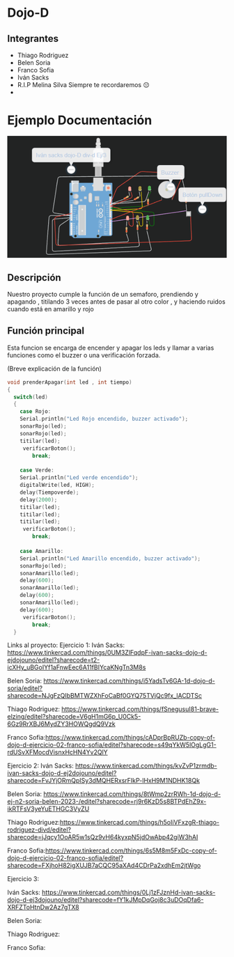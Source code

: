 # Dojo-D
## Integrantes 
- Thiago Rodriguez
- Belen Soria
- Franco Sofia
- Iván Sacks
- R.I.P Melina Silva Siempre te recordaremos 😔
- 
# Ejemplo Documentación 
![Tinkercad](./img/imagen.jpg)


## Descripción
Nuestro proyecto cumple la función de un semaforo, prendiendo y apagando , titilando 3 veces antes de pasar al otro color , y haciendo ruidos cuando está en amarillo y rojo

## Función principal
Esta funcion se encarga de encender y apagar los leds y llamar a varias funciones como el buzzer o una verificación forzada.

(Breve explicación de la función)

~~~ C (lenguaje en el que esta escrito)
void prenderApagar(int led , int tiempo)
{
  switch(led)
  {
    case Rojo:
    Serial.println("Led Rojo encendido, buzzer activado");
	sonarRojo(led);
    sonarRojo(led);
    titilar(led);
     verificarBoton();
     	break;
    
    case Verde:
    Serial.println("Led verde encendido");
	digitalWrite(led, HIGH);
    delay(Tiempoverde);
    delay(2000);
    titilar(led);
    titilar(led);
    titilar(led); 
     verificarBoton();
   		break;
      
    case Amarillo:
    Serial.println("Led Amarillo encendido, buzzer activado");
	sonarRojo(led);
  	sonarAmarillo(led);
    delay(600);
    sonarAmarillo(led);
    delay(600);
    sonarAmarillo(led);  
    delay(600);
     verificarBoton();
  		break;
  }
~~~

  Links al proyecto:
  Ejercicio 1:
  Iván Sacks: https://www.tinkercad.com/things/0UM3ZlFqdpF-ivan-sacks-dojo-d-ejdojouno/editel?sharecode=t2-icXHy_uBGoIYf1aFnwEec6A11fBIYcaKNgTn3M8s
  
  Belen Soria: https://www.tinkercad.com/things/i5YadsTv6GA-1d-dojo-d-soria/editel?sharecode=NJgFzQIbBMTWZXhFoCaBf0GYQ75TVjQc9fx_lACDTSc
  
  Thiago Rodriguez: https://www.tinkercad.com/things/fSnegusuI81-brave-elzing/editel?sharecode=V6gH1mG6p_U0Ck5-6Gz9RrXBJ6MydZY3HOWQgdQ9Vzk
  
  Franco Sofia:https://www.tinkercad.com/things/cADprBpRUZb-copy-of-dojo-d-ejercicio-02-franco-sofia/editel?sharecode=s49qYkW5lOgLgG1-rdUSvXFMocdVisnxHcHN4Yv2QlY

  Ejercicio 2:
  Iván Sacks: https://www.tinkercad.com/things/kvZvP1zrmdb-ivan-sacks-dojo-d-ej2dojouno/editel?sharecode=FvJYjORmQpISy3dMQHERxsrFIkP-lHxH9M1NDHK18Qk
   
  Belen Soria: https://www.tinkercad.com/things/8tWmp2zrRWh-1d-dojo-d-ej-n2-soria-belen-2023-/editel?sharecode=rj9r6KzD5s8BTPdEhZ9x-ikRTFsV3yeYuETHGC3VyZU
  
  Thiago Rodriguez:https://www.tinkercad.com/things/h5oIiVFxzgR-thiago-rodriguez-divd/editel?sharecode=jJqcy1OoAR5w1sQz9vH64kyxpN5jdOwAbp42giW3hAI
  
  Franco Sofia:https://www.tinkercad.com/things/6s5M8m5FxDc-copy-of-dojo-d-ejercicio-02-franco-sofia/editel?sharecode=FXjhoH82igXUJB7aCQC95aXAd4CDrPa2xdhEm2jtWgo
  
   Ejercicio 3:
   
  Iván Sacks: https://www.tinkercad.com/things/0Lj1zFJznHd-ivan-sacks-dojo-d-ej3dojouno/editel?sharecode=fY1kJMpDqGoj8c3uDOqDfa6-XRFZToHtnDw2Az7gTX8
   
  Belen Soria: 
  
  Thiago Rodriguez:
  
  Franco Sofia:
  
